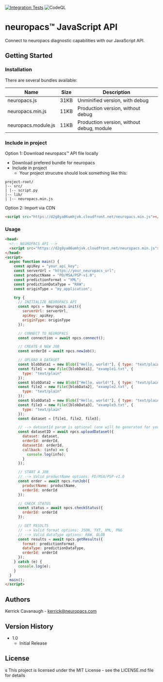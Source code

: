 [![Integration Tests](https://github.com/neuropacs/neuropacs-js-api/actions/workflows/ci.yaml/badge.svg?branch=main)](https://github.com/neuropacs/neuropacs-js-api/actions/workflows/ci.yaml)
![CodeQL](https://github.com/neuropacs/neuropacs-js-api/actions/workflows/codeql-analysis.yml/badge.svg)

# neuropacs™ JavaScript API

Connect to neuropacs diagnostic capabilities with our JavaScript API.

## Getting Started

### Installation

There are several bundles available:

| Name                | Size | Description                               |
| ------------------- | ---- | ----------------------------------------- |
| neuropacs.js        | 31KB | Unminified version, with debug            |
| neuropacs.min.js    | 11KB | Production version, without debug         |
| neuropacs.module.js | 11KB | Production version, without debug, module |

### Include in project

Option 1: Download neuropacs™ API file locally

- Download prefered bundle for neuropacs
- Include in project
  - Your project strucutre should look something like this:

```
project-root/
|-- src/
| |-- script.py
|-- lib/
| |-- neuropacs.min.js
```

Option 2: Import via CDN

```html
<script src="https://d2g8ya06umhjvk.cloudfront.net/neuropacs.min.js"></script>
```

### Usage

```html
<head>
  <!-- NEUROPACS API -->
  <script src="https://d2g8ya06umhjvk.cloudfront.net/neuropacs.min.js"></script>
</head>
<script>
  async function main() {
    const apiKey = "your_api_key";
    const serverUrl = "https://your_neuropacs_url";
    const productName = "PD/MSA/PSP-v1.0";
    const predictionFormat = "XML";
    const predictionDataType = "RAW";
    const originType = "my_application";

    try {
      // INITIALIZE NEUROPACS API
      const npcs = Neuropacs.init({
        serverUrl: serverUrl,
        apiKey: apiKey,
        originType: originType
      });

      // CONNECT TO NEUROPACS
      const connection = await npcs.connect();

      // CREATE A NEW JOB
      const orderId = await npcs.newJob();

      // UPLOAD A DATASET
      const blobData1 = new Blob(["Hello, world!"], { type: "text/plain" });
      const file1 = new File([blobData1], "example1.txt", {
        type: "text/plain"
      });
      const blobData2 = new Blob(["Hello, world!"], { type: "text/plain" });
      const file2 = new File([blobData2], "example2.txt", {
        type: "text/plain"
      });
      const blobData3 = new Blob(["Hello, world!"], { type: "text/plain" });
      const file3 = new File([blobData3], "example3.txt", {
        type: "text/plain"
      });
      const dataset = [file1, file2, file3];

      // --> datasetId param is optional (one will be generated for you if you do not specify it). We recommend using the orderId as the datasetId for simplicity
      const datasetID = await npcs.uploadDataset({
        dataset: dataset,
        orderId: orderId,
        datasetId: orderId,
        callback: (info) => {
          console.log(info);
        }
      });

      // START A JOB
      // --> Valid productName options: PD/MSA/PSP-v1.0
      const order = await npcs.runJob({
        productName: productName,
        orderId: orderId
      });

      // CHECK STATUS
      const status = await npcs.checkStatus({
        orderId: orderId
      });

      // GET RESULTS
      // --> Valid format options: JSON, TXT, XML, PNG
      // --> Valid dataType options: RAW, BLOB
      const results = await npcs.getResults({
        format: predictionFormat,
        dataType: predictionDataType,
        orderId: orderId
      });
    } catch (e) {
      console.log(e);
    }
  }
  main();
</script>
```

## Authors

Kerrick Cavanaugh - kerrick@neuropacs.com

## Version History

- 1.0
  - Initial Release

## License

s
This project is licensed under the MIT License - see the LICENSE.md file for details
